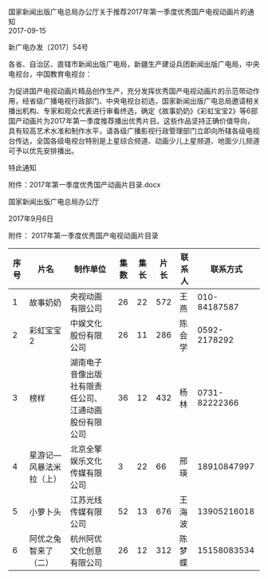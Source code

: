 
国家新闻出版广电总局办公厅关于推荐2017年第一季度优秀国产电视动画片的通知  
2017-09-15    

新广电办发〔2017〕54号

各省、自治区、直辖市新闻出版广电局，新疆生产建设兵团新闻出版广电局，中央电视台，中国教育电视台：

为促进国产电视动画片精品创作生产，充分发挥优秀国产电视动画片的示范带动作用，经省级广播电视行政部门、中央电视台初选，国家新闻出版广电总局邀请相关播出机构、专家和观众代表进行审看终选，确定《故事奶奶》《彩虹宝宝2》等6部国产动画片为2017年第一季度推荐播出优秀片目。这些作品坚持正确价值导向，具有较高艺术水准和制作水平，请各级广播影视行政管理部门立即向所辖各级电视台传达，全国各级电视台特别是上星综合频道、动画少儿上星频道、地面少儿频道可予以优先安排播出。

特此通知 

附件：2017年第一季度优秀国产动画片目录.docx

 

国家新闻出版广电总局办公厅

 2017年9月6日 

 

 
附件：
2017年第一季度优秀国产电视动画片目录


序号 | 片名 | 制作单位 | 集数 | 集长 | 片长 | 联系人 | 联系方式
---|----|------|----|----|----|-----|-----
1 | 故事奶奶 | 央视动画有限公司 | 26 | 22 | 572 | 王燕 | 010-84187587
2 | 彩虹宝宝2 | 中娱文化股份有限公司 | 26 | 11 | 286 | 陈会学 | 0592-2178292
3 | 榜样 | 湖南电子音像出版社有限责任公司、江通动画股份有限公司 | 36 | 12 | 432 | 杨林 | 0731-82222366
4 | 星游记—风暴法米拉（上） | 北京全擎娱乐文化传媒有限公司 | 3 | 22 | 66 | 邢瑛 | 18910847997
5 | 小萝卜头 | 江苏光线传媒有限公司 | 52 | 13 | 676  | 王海波 | 13905216018
6 | 阿优之兔智来了（二） | 杭州阿优文化创意有限公司 | 26 | 12 | 312 | 陈梦蝶 | 15158083534
